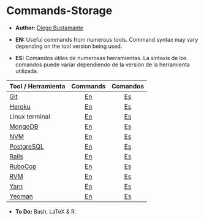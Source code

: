 # Commands-Storage

- **Author:** [Diego Bustamante](https://github.com/DiegoEmilio01)

- **EN:** Useful commands from numerous tools. Command syntax may vary depending on the tool version being used.

- **ES:** Comandos útiles de numerosas herramientas. La sintaxis de los comandos puede variar dependiendo de la versión de la herramienta utilizada.


| Tool / Herramienta                   | Commands                       | Comandos                       |
| -------------                        | :-----:                        | :------:                       |
| [Git](https://git-scm.com/)          | [En](Commands/Git)             | [Es](Comandos/Git)             |
| [Heroku](https://www.heroku.com/)    | [En](Commands/Heroku)          | [Es](Comandos/Heroku)          |
| Linux terminal                       | [En](Commands/Linux_terminal)  | [Es](Comandos/Linux_terminal)  |
| [MongoDB](https://www.mongodb.com/)  | [En](Commands/MongoDB)         | [Es](Comandos/MongoDB)         |
| [NVM](https://github.com/nvm-sh/nvm) | [En](Commands/NVM_Yarn_Yeoman) | [Es](Comandos/NVM_Yarn_Yeoman) |
| [PostgreSQL](https://www.postgresql.org/) | [En](Commands/PostgreSQL) | [Es](Comandos/PostgreSQL)      |
| [Rails](https://rubyonrails.org/)    | [En](Commands/RVM_Rails)       | [Es](Comandos/RVM_Rails)       |
| [RuboCop](https://github.com/rubocop-hq/rubocop) | [En](Commands/Rubocop) | [Es](Comandos/Rubocop)     |
| [RVM](https://rvm.io/)               | [En](Commands/RVM_Rails)       | [Es](Comandos/RVM_Rails)       |
| [Yarn](https://yarnpkg.com/)         | [En](Commands/NVM_Yarn_Yeoman) | [Es](Comandos/NVM_Yarn_Yeoman) |
| [Yeoman](https://yeoman.io/)         | [En](Commands/NVM_Yarn_Yeoman) | [Es](Comandos/NVM_Yarn_Yeoman) |


- **To Do:** Bash, LaTeX & R.

